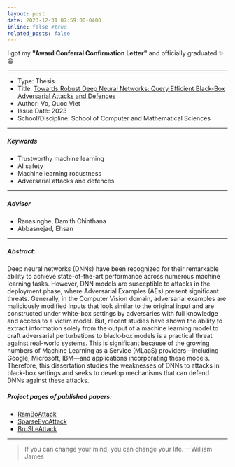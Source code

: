 ```yaml
---
layout: post
date: 2023-12-31 07:59:00-0400
inline: false #true
related_posts: false
---
```


I got my **"Award Conferral Confirmation Letter"** and officially graduated :sparkles: :smile:

---
- Type: 	Thesis
- Title: 	[Towards Robust Deep Neural Networks: Query Efficient Black-Box Adversarial Attacks and Defences](https://digital.library.adelaide.edu.au/dspace/handle/2440/140135)
- Author: 	Vo, Quoc Viet
- Issue Date: 	2023
- School/Discipline: School of Computer and Mathematical Sciences

---
##### Keywords

<ul>
    <li>Trustworthy machine learning</li>
    <li>AI safety</li>
    <li>Machine learning robustness</li>
    <li>Adversarial attacks and defences</li>
</ul>

---
##### Advisor 

- Ranasinghe, Damith Chinthana
- Abbasnejad, Ehsan

---

##### Abstract:

Deep neural networks (DNNs) have been recognized for their remarkable ability to achieve state-of-the-art performance across numerous machine learning tasks. However, DNN models are susceptible to attacks in the deployment phase, where Adversarial Examples (AEs) present significant threats. Generally, in the Computer Vision domain, adversarial examples are maliciously modified inputs that look similar to the original input and are constructed under white-box settings by adversaries with full knowledge and access to a victim model. But, recent studies have shown the ability to extract information solely from the output of a machine learning model to craft adversarial perturbations to black-box models is a practical threat against real-world systems. This is significant because of the growing numbers of Machine Learning as a Service (MLaaS) providers—including Google, Microsoft, IBM—and applications incorporating these models. Therefore, this dissertation studies the weaknesses of DNNs to attacks in black-box settings and seeks to develop mechanisms that can defend DNNs against these attacks. 

##### Project pages of published papers:
<ul>
<li><a href="https://ramboattack.github.io/">RamBoAttack</a> </li>
<li><a href="https://sparseevoattack.github.io/">SparseEvoAttack</a> </li>
<li><a href="https://brusliattack.github.io/">BruSLeAttack</a> </li>
</ul>

---

> If you can change your mind, you can change your life.
> —William James 